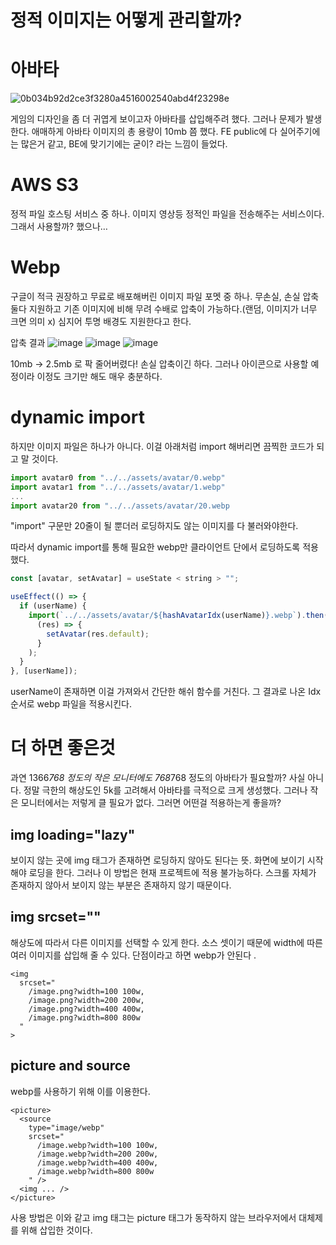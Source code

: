 # 정적 이미지는 어떻게 관리할까?

# 아바타

![0b034b92d2ce3f3280a4516002540abd4f23298e](https://github.com/boostcampwm2023/web06-CodeClash/assets/79559361/bd1995fb-be8f-4d5b-94e5-461e1cb111d3)

게임의 디자인을 좀 더 귀엽게 보이고자 아바타를 삽입해주려 했다. 그러나 문제가 발생한다.
애매하게 아바타 이미지의 총 용량이 10mb 쯤 했다. FE public에 다 실어주기에는 많은거 같고, BE에 맞기기에는 굳이? 라는 느낌이 들었다.

# AWS S3

정적 파일 호스팅 서비스 중 하나. 이미지 영상등 정적인 파일을 전송해주는 서비스이다.
그래서 사용할까? 했으나…

# Webp

구글이 적극 권장하고 무료로 배포해버린 이미지 파일 포멧 중 하나. 무손실, 손실 압축 둘다 지원하고 기존 이미지에 비해 무려 수배로 압축이 가능하다.(랜덤, 이미지가 너무 크면 의미 x)
심지어 투명 배경도 지원한다고 한다.

압축 결과
![image](https://github.com/boostcampwm2023/web06-CodeClash/assets/79559361/7a1e4178-0a93-495d-b09e-6c5c675637d7)
![image](https://github.com/boostcampwm2023/web06-CodeClash/assets/79559361/aeb507d5-96a2-4e2b-9a5c-5c05a0424c77)
![image](https://github.com/boostcampwm2023/web06-CodeClash/assets/79559361/8819ede4-7514-43d1-9f0f-9c3b29285d3a)

10mb → 2.5mb 로 팍 줄어버렸다!
손실 압축이긴 하다. 그러나 아이콘으로 사용할 예정이라 이정도 크기만 해도 매우 충분하다.

# dynamic import

하지만 이미지 파일은 하나가 아니다.
이걸 아래처럼 import 해버리면 끔찍한 코드가 되고 말 것이다.

```javascript
import avatar0 from "../../assets/avatar/0.webp"
import avatar1 from "../../assets/avatar/1.webp"
...
import avatar20 from "../../assets/avatar/20.webp
```

"import" 구문만 20줄이 될 뿐더러 로딩하지도 않는 이미지를 다 불러와야한다.

따라서 dynamic import를 통해 필요한 webp만 클라이언트 단에서 로딩하도록 적용했다.

```javascript
const [avatar, setAvatar] = useState < string > "";

useEffect(() => {
  if (userName) {
    import(`../../assets/avatar/${hashAvatarIdx(userName)}.webp`).then(
      (res) => {
        setAvatar(res.default);
      }
    );
  }
}, [userName]);
```

userName이 존재하면 이걸 가져와서 간단한 해쉬 함수를 거친다. 그 결과로 나온 Idx순서로 webp 파일을 적용시킨다.

# 더 하면 좋은것

과연 1366*768 정도의 작은 모니터에도 768*768 정도의 아바타가 필요할까? 사실 아니다. 정말 극한의 해상도인 5k를 고려해서 아바타를 극적으로 크게 생성했다. 그러나 작은 모니터에서는 저렇게 클 필요가 없다. 그러면 어떤걸 적용하는게 좋을까?

## img loading="lazy"

보이지 않는 곳에 img 태그가 존재하면 로딩하지 않아도 된다는 뜻. 화면에 보이기 시작해야 로딩을 한다.
그러나 이 방법은 현재 프로젝트에 적용 불가능하다. 스크롤 자체가 존재하지 않아서 보이지 않는 부분은 존재하지 않기 때문이다.

## img srcset=""

해상도에 따라서 다른 이미지를 선택할 수 있게 한다. 소스 셋이기 때문에 width에 따른 여러 이미지를 삽입해 줄 수 있다. 단점이라고 하면 webp가 안된다 .

```
<img
  srcset="
    /image.png?width=100 100w,
    /image.png?width=200 200w,
    /image.png?width=400 400w,
    /image.png?width=800 800w
  "
>
```

## picture and source

webp를 사용하기 위해 이를 이용한다.

```
<picture>
  <source
    type="image/webp"
    srcset="
      /image.webp?width=100 100w,
      /image.webp?width=200 200w,
      /image.webp?width=400 400w,
      /image.webp?width=800 800w
    " />
  <img ... />
</picture>
```

사용 방법은 이와 같고 img 태그는 picture 태그가 동작하지 않는 브라우저에서 대체제를 위해 삽입한 것이다.
